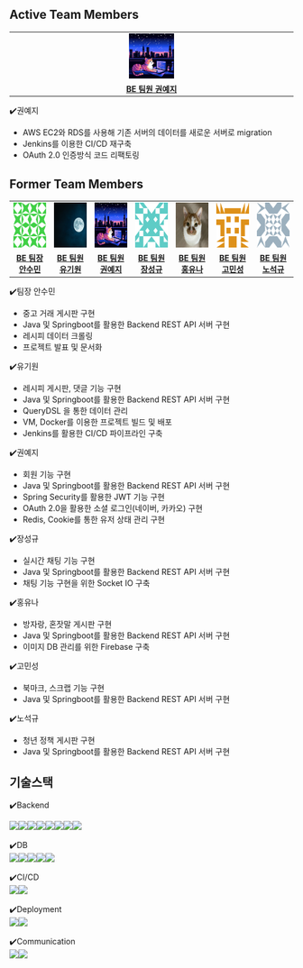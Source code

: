 

## Active Team Members
<table style="width: 100%;">
  <tr>
    <td style="width: 14%; text-align: center;"><img src="src/main/resources/static/img/gyj.jpg" width="80" height="80"></td>
  </tr>
  <tr>
    <td style="width: 14%; text-align: center;"><a href="https://avatars.githubusercontent.com/u/101305955?v=4"><strong>BE 팀원 권예지</strong></a></td>
  </tr>
</table>

✔️권예지
- AWS EC2와 RDS를 사용해 기존 서버의 데이터를 새로운 서버로 migration
- Jenkins를 이용한 CI/CD 재구축
- OAuth 2.0 인증방식 코드 리팩토링

## Former Team Members

<table style="width: 100%;">
  <tr>
    <td style="width: 14%; text-align: center;"><img src="src/main/resources/static/img/asm.png" width="80" height="80"></td>
    <td style="width: 14%; text-align: center;"><img src="src/main/resources/static/img/ygw.png" width="80" height="80"></td>
    <td style="width: 14%; text-align: center;"><img src="src/main/resources/static/img/gyj.jpg" width="80" height="80"></td>
    <td style="width: 14%; text-align: center;"><img src="src/main/resources/static/img/jsg.png" width="80" height="80"></td>
    <td style="width: 14%; text-align: center;"><img src="src/main/resources/static/img/hyn.png" width="80" height="80"></td>
    <td style="width: 14%; text-align: center;"><img src="src/main/resources/static/img/gms.png" width="80" height="80"></td>
    <td style="width: 14%; text-align: center;"><img src="src/main/resources/static/img/nsg.png" width="80" height="80"></td>
  </tr>
  <tr>
    <td style="width: 14%; text-align: center;"><a href=""><strong>BE 팀장 안수민</strong></a></td>
    <td style="width: 14%; text-align: center;"><a href=""><strong>BE 팀원 유기원</strong></a></td>
    <td style="width: 14%; text-align: center;"><a href="https://avatars.githubusercontent.com/u/101305955?v=4"><strong>BE 팀원 권예지</strong></a></td>
    <td style="width: 14%; text-align: center;"><a href=""><strong>BE 팀원 장성규</strong></a></td>
    <td style="width: 14%; text-align: center;"><a href=""><strong>BE 팀원 홍유나</strong></a></td>
    <td style="width: 14%; text-align: center;"><a href=""><strong>BE 팀원 고민성</strong></a></td>
    <td style="width: 14%; text-align: center;"><a href=""><strong>BE 팀원 노석규</strong></a></td>
  </tr>
</table>

✔️팀장 안수민
- 중고 거래 게시판 구현
- Java 및 Springboot를 활용한 Backend REST API 서버 구현
- 레시피 데이터 크롤링
- 프로젝트 발표 및 문서화

✔️유기원
- 레시피 게시판, 댓글 기능 구현
- Java 및 Springboot를 활용한 Backend REST API 서버 구현
- QueryDSL 을 통한 데이터 관리
- VM, Docker를 이용한 프로젝트 빌드 및 배포
- Jenkins를 활용한 CI/CD 파이프라인 구축

✔️권예지
- 회원 기능 구현
- Java 및 Springboot를 활용한 Backend REST API 서버 구현
- Spring Security를 활용한 JWT 기능 구현
- OAuth 2.0을 활용한 소셜 로그인(네이버, 카카오) 구현
- Redis, Cookie를 통한 유저 상태 관리 구현

✔️장성규
- 실시간 채팅 기능 구현
- Java 및 Springboot를 활용한 Backend REST API 서버 구현
- 채팅 기능 구현을 위한 Socket IO 구축

✔️홍유나 
- 방자랑, 혼잣말 게시판 구현
- Java 및 Springboot를 활용한 Backend REST API 서버 구현
- 이미지 DB 관리를 위한 Firebase 구축

✔️고민성
- 북마크, 스크랩 기능 구현
- Java 및 Springboot를 활용한 Backend REST API 서버 구현

✔️노석규
- 청년 정책 게시판 구현
- Java 및 Springboot를 활용한 Backend REST API 서버 구현


## 기술스택


✔️Backend<br>

<img src="https://img.shields.io/badge/java-007396?style=for-the-badge&logo=openjdk&logoColor=white"><img src="https://img.shields.io/badge/spring-6DB33F?style=for-the-badge&logo=spring&logoColor=white"><img src="https://img.shields.io/badge/Spring Boot-6DB33F?style=for-the-badge&logo=Spring Boot&logoColor=white"><img src="https://img.shields.io/badge/Spring Data-FF5E00?style=for-the-badge&logo=spring&logoColor=white"><img src="https://img.shields.io/badge/Spring Security-6DB33F?style=for-the-badge&logo=spring-security&logoColor=white"><img src="https://img.shields.io/badge/JWT-000000?style=for-the-badge&logo=json-web-tokens&logoColor=white"><img src="https://img.shields.io/badge/OAuth-4285F4?style=for-the-badge&logo=oauth&logoColor=white"><img src="https://img.shields.io/badge/Socket IO-010101?style=for-the-badge&logo=socket.io&logoColor=white">

✔️DB<br>
<img src="https://img.shields.io/badge/Oracle-F80000?style=for-the-badge&logo=oracle&logoColor=white"><img src="https://img.shields.io/badge/MongoDB-47A248?style=for-the-badge&logo=mongodb&logoColor=white"><img src="https://img.shields.io/badge/Redis-DC382D?style=for-the-badge&logo=redis&logoColor=white"><img src="https://img.shields.io/badge/mysql-4479A1?style=for-the-badge&logo=mysql&logoColor=white"><img src="https://img.shields.io/badge/H2-0078D7?style=for-the-badge&logo=h2&logoColor=white">

✔️CI/CD<br>
<img src="https://img.shields.io/badge/Docker-2496ED?style=for-the-badge&logo=docker&logoColor=white"><img src="https://img.shields.io/badge/Jenkins-D24939?style=for-the-badge&logo=jenkins&logoColor=white">

✔️Deployment<br>
<img src="https://img.shields.io/badge/VM-0078D4?style=for-the-badge&logo=vmware&logoColor=white"><img src="https://img.shields.io/badge/AWS-232F3E?style=for-the-badge&logo=aws&logoColor=white">

✔️Communication<br>
<img src="https://img.shields.io/badge/Notion-000000?style=for-the-badge&logo=notion&logoColor=white"><img src="https://img.shields.io/badge/Discord-5865F2?style=for-the-badge&logo=discord&logoColor=white">


